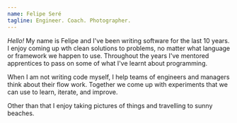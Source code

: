 ```yaml
---
name: Felipe Seré
tagline: Engineer. Coach. Photographer.
---
```


_Hello!_
My name is Felipe and I've been writing software for the last 10 years.
I enjoy coming up wth clean solutions to problems, no matter what language or framework we happen to use.
Throughout the years I've mentored apprentices to pass on some of what I've learnt about programming.

When I am not writing code myself, I help teams of engineers and managers think about their flow work.
Together we come up with experiments that we can use to learn, iterate, and improve.

Other than that I enjoy taking pictures of things and travelling to sunny beaches.
